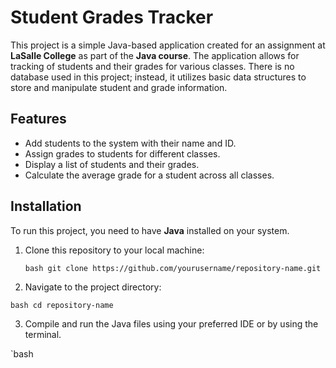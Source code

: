 # Student Grades Tracker

This project is a simple Java-based application created for an assignment at **LaSalle College** as part of the **Java course**. The application allows for tracking of students and their grades for various classes. There is no database used in this project; instead, it utilizes basic data structures to store and manipulate student and grade information.

## Features

- Add students to the system with their name and ID.
- Assign grades to students for different classes.
- Display a list of students and their grades.
- Calculate the average grade for a student across all classes.

## Installation

To run this project, you need to have **Java** installed on your system.

1. Clone this repository to your local machine:

   `bash
   git clone https://github.com/yourusername/repository-name.git`
   
   
2. Navigate to the project directory:

  `bash
  cd repository-name`


3. Compile and run the Java files using your preferred IDE or by using the terminal.

  `bash
